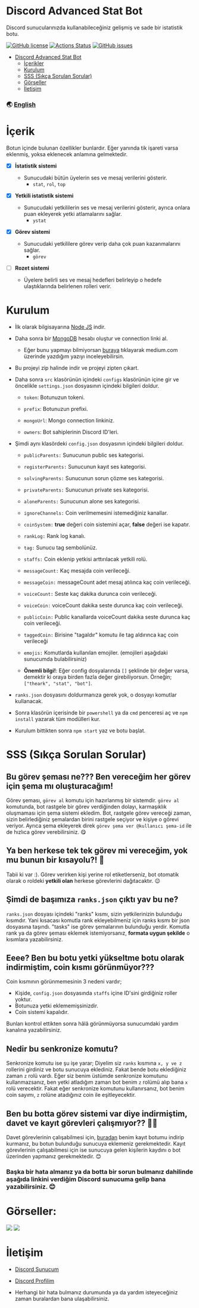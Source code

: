 # Discord Advanced Stat Bot

Discord sunucularınızda kullanabileceğiniz gelişmiş ve sade bir istatistik botu.

[![GitHub license](https://img.shields.io/github/license/thearkxd/discord-advanced-stat-bot)](https://github.com/thearkxd/discord-advanced-stat-bot/blob/master/LICENSE.md)
[![Actions Status](https://github.com/thearkxd/discord-advanced-stat-bot/actions/workflows/test.yml/badge.svg)](https://github.com/thearkxd/discord-advanced-stat-bot/actions)
[![GitHub issues](https://img.shields.io/github/issues/thearkxd/discord-advanced-stat-bot)](https://github.com/thearkxd/discord-advanced-stat-bot/issues)

- [Discord Advanced Stat Bot](#discord-advanced-stat-bot)
    - [İçerikler](#içerik)
    - [Kurulum](#kurulum)
    - [SSS (Sıkça Sorulan Sorular)](#sss-sıkça-sorulan-sorular)
    - [Görseller](#görseller)
    - [İletişim](#iletişim)

### 🌏 [English](https://github.com/thearkxd/discord-advanced-stat-bot/blob/master/README.en.md)

# İçerik
Botun içinde bulunan özellikler bunlardır. Eğer yanında tik işareti varsa eklenmiş, yoksa eklenecek anlamına gelmektedir.

- [x] **İstatistik sistemi**
	* Sunucudaki bütün üyelerin ses ve mesaj verilerini gösterir.
		* `stat`, `rol`, `top`

- [x] **Yetkili istatistik sistemi**
	* Sunucudaki yetkililerin ses ve mesaj verilerini gösterir, ayrıca onlara puan ekleyerek yetki atlamalarını sağlar.
		* `ystat`

- [x] **Görev sistemi**
	* Sunucudaki yetkililere görev verip daha çok puan kazanmalarını sağlar.
		* `görev`

- [ ] **Rozet sistemi**
	* Üyelere belirli ses ve mesaj hedefleri belirleyip o hedefe ulaştıklarında belirlenen rolleri verir.

# Kurulum

- İlk olarak bilgisayarına [Node JS](https://nodejs.org/en/) indir.

- Daha sonra bir [MongoDB](http://mongodb.com) hesabı oluştur ve connection linki al.

	- Eğer bunu yapmayı bilmiyorsan [buraya](https://medium.com/@thearkxd/node-js-projeleri-için-mongodb-atlas-connection-linki-alma-5d955bbe5ae6) tıklayarak medium.com üzerinde yazdığım yazıyı inceleyebilirsin.

- Bu projeyi zip halinde indir ve projeyi zipten çıkart.

- Daha sonra `src` klasörünün içindeki `configs` klasörünün içine gir ve öncelikle `settings.json` dosyasının içindeki bilgileri doldur.

	-  `token`: Botunuzun tokeni.

	-  `prefix`: Botunuzun prefixi.

	-  `mongoUrl`: Mongo connection linkiniz.

	-  `owners`: Bot sahiplerinin Discord ID'leri.

- Şimdi aynı klasördeki `config.json` dosyasının içindeki bilgileri doldur.

	-  `​publicParents:`​ Sunucunun public ses kategorisi.

	-  `​registerParents:`​ Sunucunun kayıt ses kategorisi.

	-  `​solvingParents:`​ Sunucunun sorun çözme ses kategorisi.

	-  `​privateParents:`​ Sunucunun private ses kategorisi.

	-  `​aloneParents:`​ Sunucunun alone ses kategorisi.

	-  `ignoreChannels:` Coin verilmemesini istemediğiniz kanallar.

	-  `coinSystem:`  **true** değeri coin sistemini açar, **false** değeri ise kapatır.

	-  `​rankLog:`​ Rank log kanalı.

	-  `​tag:`​ Sunucu tag sembolünüz.

	-  `​staffs:`​ Coin eklenip yetkisi arttırılacak yetkili rolü.

	-  `​messageCount:`​ Kaç mesajda coin verileceği.

	-  `​messageCoin:`​ messageCount adet mesaj atılınca kaç coin verileceği.

	-  `​voiceCount:`​ Seste kaç dakika durunca coin verileceği.

	-  `​voiceCoin:`​ voiceCount dakika seste durunca kaç coin verileceği.

	-  `​publicCoin:`​ Public kanallarda voiceCount dakika seste durunca kaç coin verileceği.

	-  `​taggedCoin:`​ Birisine "tagaldır" komutu ile tag aldırınca kaç coin verileceği

	-  `​emojis:`​ Komutlarda kullanılan emojiler. (emojileri aşağıdaki sunucumda bulabilirsiniz)

	- **Önemli bilgi!**: Eğer config dosyalarında `[]` şeklinde bir değer varsa, demektir ki oraya birden fazla değer girebiliyorsun. Örneğin; `["theark", "stat", "bot"]`.

- `ranks.json` dosyasını doldurmanıza gerek yok, o dosyayı komutlar kullanacak.

- Sonra klasörün içerisinde bir `powershell` ya da `cmd` penceresi aç ve `npm install` yazarak tüm modülleri kur.

- Kurulum bittikten sonra `npm start` yaz ve botu başlat.


# SSS (Sıkça Sorulan Sorular)

## Bu görev şeması ne??? Ben vereceğim her görev için şema mı oluşturacağım!

Görev şeması, `görev al` komutu için hazırlanmış bir sistemdir. `görev al` komutunda, bot rastgele bir görev verdiğinden dolayı, karmaşıklık oluşmaması için şema sistemi ekledim. Bot, rastgele görev vereceği zaman, sizin belirlediğiniz şemalardan birini rastgele seçiyor ve kişiye o görevi veriyor. Ayrıca şema ekleyerek direk `görev şema ver @kullanıcı şema-id` ile de hızlıca görev verebilirsiniz. :yum:

## Ya ben herkese tek tek görev mi vereceğim, yok mu bunun bir kısayolu?! 🤬

Tabii ki var :). Görev verirken kişi yerine rol etiketlerseniz, bot otomatik olarak o roldeki **yetkili olan** herkese görevlerini dağıtacaktır. 😉
	
## Şimdi de başımıza `ranks.json` çıktı yav bu ne?

`ranks.json` dosyası içindeki "ranks" kısmı, sizin yetkilerinizin bulunduğu kısımdır. Yani kısacası komutla rank ekleyebilmeniz için ranks kısmı bir json dosyasına taşındı. "tasks" ise görev şemalarının bulunduğu yerdir. Komutla rank ya da görev şeması eklemek istemiyorsanız, **formata uygun şekilde** o kısımlara yazabilirsiniz.

## Eeee? Ben bu botu yetki yükseltme botu olarak indirmiştim, coin kısmı görünmüyor???

Coin kısmının görünmemesinin 3 nedeni vardır;

- Kişide, `config.json` dosyasında `staffs` içine ID'sini girdiğiniz roller yoktur. 
- Botunuza yetki eklememişsinizdir. 
- Coin sistemi kapalıdır.

Bunları kontrol ettikten sonra hâlâ görünmüyorsa sunucumdaki yardım kanalına yazabilirsiniz.

## Nedir bu senkronize komutu?

Senkronize komutu ise şu işe yarar; Diyelim siz `ranks` kısmına `x, y ve z` rollerini girdiniz ve botu sunucuya eklediniz. Fakat bende botu eklediğiniz zaman `z` rolü vardı. Eğer siz benim üstümde senkronize komutunu kullanmazsanız, ben yetki atladığım zaman bot benim `z` rolümü alıp bana `x` rolü verecektir. Fakat eğer senkronize komutunu kullanırsanız, bot benim coin sayımı, `z` rolüne atadığınız coin ile eşitleyecektir.

## Ben bu botta görev sistemi var diye indirmiştim, davet ve kayıt görevleri çalışmıyor?? 🤬🤬

Davet görevlerinin çalışabilmesi için, [buradan](https://github.com/thearkxd/discord-supervisor-bot) benim kayıt botumu indirip kurmanız, bu botun bulunduğu sunucuya eklemeniz gerekmektedir. Kayıt görevlerinin çalışabilmesi için ise sunucuya gelen kişilerin kaydını o bot üzerinden yapmanız gerekmektedir. :blush: 

### Başka bir hata almanız ya da botta bir sorun bulmanız dahilinde aşağıda linkini verdiğim Discord sunucuma gelip bana yazabilirsiniz. :blush: 

# Görseller:

<img  src="https://cdn.discordapp.com/attachments/770738442744627261/850039763268141096/unknown.png">

<img  src="https://cdn.discordapp.com/attachments/770738442744627261/850040014216757278/unknown.png">

  

# İletişim

- [Discord Sunucum](https://discord.gg/UEPcFtytcc)

- [Discord Profilim](https://discord.com/users/350976460313329665)

- Herhangi bir hata bulmanız durumunda ya da yardım isteyeceğiniz zaman buralardan bana ulaşabilirsiniz.